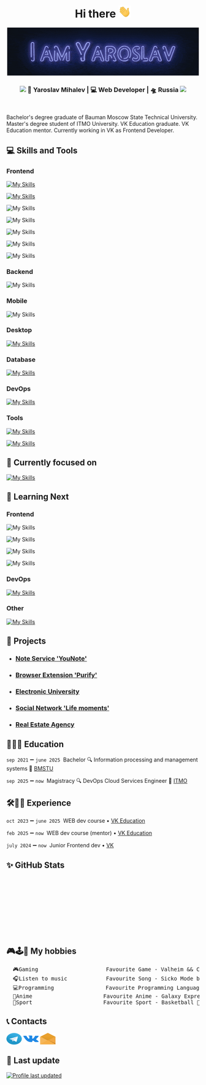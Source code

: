 <h1 align="center">
Hi there&nbsp<img src="assets/hi.gif" height="32" alt=""/>
</h1>

<div align="center">
<img src="assets/i_am3.gif" height="125" alt=""/>
<h3><img src="https://media.giphy.com/media/WUlplcMpOCEmTGBtBW/giphy.gif" width="30"> 🙎 Yaroslav Mihalev | 💻 Web Developer | 🛸 Russia <img src="https://media.giphy.com/media/WUlplcMpOCEmTGBtBW/giphy.gif" width="30"></h3>
<p align="center">
<img src="https://komarev.com/ghpvc/?username=YarikMix&label=Profile%20views&color=0e75b6&style=flat" alt="" />
</p>
</div>

Bachelor's degree graduate of Bauman Moscow State Technical University. Master's degree student of ITMO University. VK Education graduate. VK Education mentor. Currently working in VK as Frontend Developer.

## 💻 Skills and Tools

### Frontend

[![My Skills](https://skillicons.dev/icons?i=html,css,js,ts,react)](https://skillicons.dev)

[![My Skills](https://skillicons.dev/icons?i=sass,bootstrap,materialui,tailwind,styledcomponents)](https://skillicons.dev)

![My Skills](https://go-skill-icons.vercel.app/api/icons?i=redux,reactquery&theme=dark)

![My Skills](https://go-skill-icons.vercel.app/api/icons?i=webpack,vite,babel&theme=dark)

![My Skills](https://go-skill-icons.vercel.app/api/icons?i=jest,selenium,testinglibrary&theme=dark)

![My Skills](https://go-skill-icons.vercel.app/api/icons?i=eslint,prettier&theme=dark)

![My Skills](https://go-skill-icons.vercel.app/api/icons?i=npm,yarn&theme=dark)

### Backend
![My Skills](https://go-skill-icons.vercel.app/api/icons?i=nestjs,nodejs,express,djangorestframework,django&theme=dark)

### Mobile
![My Skills](https://go-skill-icons.vercel.app/api/icons?i=reactnative&theme=dark)

### Desktop
[![My Skills](https://skillicons.dev/icons?i=tauri)](https://skillicons.dev)

### Database
[![My Skills](https://skillicons.dev/icons?i=postgres,mysql,redis,mongodb)](https://skillicons.dev)

### DevOps
[![My Skills](https://skillicons.dev/icons?i=docker,nginx,githubactions,sentry)](https://skillicons.dev)

### Tools
[![My Skills](https://skillicons.dev/icons?i=github,gitlab,linux,bash)](https://skillicons.dev)

[![My Skills](https://skillicons.dev/icons?i=git,postman,figma,webstorm)](https://skillicons.dev)

## 🎯 Currently focused on

[![My Skills](https://skillicons.dev/icons?i=go,sentry)](https://skillicons.dev)

## 📖 Learning Next

### Frontend

![My Skills](https://go-skill-icons.vercel.app/api/icons?i=next,storybook&theme=dark)

![My Skills](https://go-skill-icons.vercel.app/api/icons?i=cypress,playwright,vitest&theme=dark)

![My Skills](https://go-skill-icons.vercel.app/api/icons?i=electron,svelte&theme=dark)

![My Skills](https://go-skill-icons.vercel.app/api/icons?i=zustand,mobx&theme=dark)

### DevOps

[![My Skills](https://skillicons.dev/icons?i=grafana,prometheus,kubernetes)](https://skillicons.dev)

### Other
[![My Skills](https://skillicons.dev/icons?i=flutter)](https://skillicons.dev)

## 📝 Projects

* ### [Note Service 'YouNote'](https://github.com/frontend-park-mail-ru/2024_1_scratch_senior_devs)
* ### [Browser Extension 'Purify'](https://github.com/YarikMix/Purify)
* ### [Electronic University](https://github.com/YarikMix/university)
* ### [Social Network 'Life moments'](https://github.com/YarikMix/life-moments)
* ### [Real Estate Agency](https://github.com/YarikMix/agency)

## 📝👨‍🎓&nbsp;Education

`sep 2021` ➖ `june 2025`&nbsp; Bachelor 🔍 Information processing and management systems 🏢 [BMSTU](https://bmstu.ru/)

`sep 2025` ➖ `now`&nbsp; Magistracy 🔍 DevOps Cloud Services Engineer 🏢 [ITMO](https://itmo.ru/)

## 🛠👨‍💻&nbsp;Experience

`oct 2023` ➖ `june 2025`&nbsp; WEB dev course •  ️[VK Education](https://education.vk.company/)

`feb 2025` ➖ `now`&nbsp; WEB dev course (mentor) • [VK Education](https://education.vk.company/)

`july 2024` ➖ `now`&nbsp; Junior Frontend dev • ️[VK](https://vk.company/)

## ✨ GitHub Stats

<div align="center" style="display: flex;">
  <img height="150em" src="https://github-readme-stats.vercel.app/api?username=YarikMix&show_icons=true&title_color=007bff&text_color=e7e7e7&icon_color=007bff&bg_color=171c28"  alt=""/>
  <img height="150em" src="https://github-readme-stats.vercel.app/api/top-langs/?username=YarikMix&langs_count=10&layout=compact&title_color=007bff&text_color=e7e7e7&icon_color=007bff&bg_color=171c28"  alt=""/>
</div>

## 🎮🕹️👾 My hobbies
<pre>
  🎮Gaming                     Favourite Game - Valheim && Cyberpunk 2077
  🎧Listen to music            Favourite Song - Sicko Mode by Travis Scott
  💻Programming                Favourite Programming Language - JavaScript
  👺Anime                      Favourite Anime - Galaxy Express 999
  💪️Sport                      Favourite Sport - Basketball 🏀 && Gym 💪
</pre>

## 📞 Contacts

<a href="https://t.me/Yaroslav738" target="blank"><img align="center" src="assets/telegram-logo.svg" height="30" width="40"/></a>
<a href="https://vk.com/id345691818" target="blank"><img align="center" src="assets/vk.svg" alt="dmitry__varin" height="30" width="40"/></a>
<a href="mailto: yaroslav7689@gmail.com" target="blank"><img align="center" src="assets/email-opened-svgrepo-com.svg" height="30" width="40"/></a>

## 🔄 Last update

[![Profile last updated](https://img.shields.io/github/last-commit/YarikMix/YarikMix/main?label=Last%20updated&style=flat)](https://github.com/YarikMix/YarikMix/commits)
